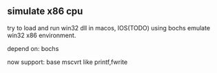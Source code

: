## simulate x86 cpu

try to load and run win32 dll in macos, IOS(TODO)
using bochs  emulate win32 x86 environment.

depend on:
bochs

now support:
base mscvrt like printf,fwrite


